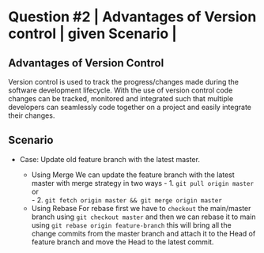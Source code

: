# Question #2 | Advantages of Version control | given Scenario | 

## Advantages of Version Control

Version control is used to track the progress/changes made during the software development lifecycle. With the use of version control code changes can be tracked, monitored and integrated such that multiple developers can seamlessly code together on a project and easily integrate their changes.

## Scenario

- Case: Update old feature branch with the latest master.

  - Using Merge
    We can update the feature branch with the latest master with merge strategy in two ways
        - 1. `git pull origin master`
            or  
        - 2. `git fetch origin master && git merge origin master`
  - Using Rebase
    For rebase first we have to `checkout` the main/master branch using `git checkout master` and then we can rebase it to main using `git rebase origin feature-branch` this will bring all the change commits from the master branch and attach it to the Head of feature branch and move the Head to the latest commit.
